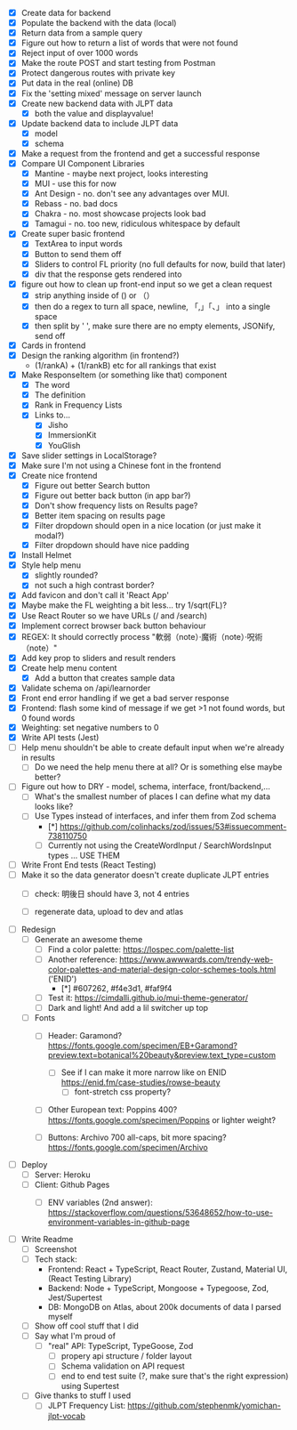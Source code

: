 - [x] Create data for backend
- [x] Populate the backend with the data (local)
- [x] Return data from a sample query
- [x] Figure out how to return a list of words that were not found
- [x] Reject input of over 1000 words
- [x] Make the route POST and start testing from Postman
- [x] Protect dangerous routes with private key
- [x] Put data in the real (online) DB
- [x] Fix the 'setting mixed' message on server launch
- [x] Create new backend data with JLPT data
  - [x] both the value and displayvalue!
- [x] Update backend data to include JLPT data
  - [x] model
  - [x] schema
- [x] Make a request from the frontend and get a successful response
- [x] Compare UI Component Libraries
  - [x] Mantine - maybe next project, looks interesting
  - [x] MUI - use this for now
  - [x] Ant Design - no. don't see any advantages over MUI.
  - [x] Rebass - no. bad docs
  - [x] Chakra - no. most showcase projects look bad
  - [x] Tamagui - no. too new, ridiculous whitespace by default
- [x] Create super basic frontend
  - [x] TextArea to input words
  - [x] Button to send them off
  - [x] Sliders to control FL priority (no full defaults for now, build that later)
  - [x] div that the response gets rendered into
- [x] figure out how to clean up front-end input so we get a clean request
  - [x] strip anything inside of () or （）
  - [x] then do a regex to turn all space, newline, 「,」「、」 into a single space
  - [x] then split by ' ', make sure there are no empty elements, JSONify, send off
- [x] Cards in frontend
- [x] Design the ranking algorithm (in frontend?)
  - (1/rankA) + (1/rankB) etc for all rankings that exist
- [x] Make ResponseItem (or something like that) component
  - [x] The word
  - [x] The definition
  - [x] Rank in Frequency Lists
  - [x] Links to...
    - [x] Jisho
    - [x] ImmersionKit
    - [x] YouGlish
- [x] Save slider settings in LocalStorage?
- [x] Make sure I'm not using a Chinese font in the frontend
- [x] Create nice frontend
  - [x] Figure out better Search button
  - [x] Figure out better back button (in app bar?)
  - [x] Don't show frequency lists on Results page?
  - [x] Better item spacing on results page
  - [x] Filter dropdown should open in a nice location (or just make it modal?)
  - [x] Filter dropdown should have nice padding
- [x] Install Helmet
- [x] Style help menu
  - [x] slightly rounded?
  - [x] not such a high contrast border?
- [x] Add favicon and don't call it 'React App'
- [x] Maybe make the FL weighting a bit less... try 1/sqrt(FL)?
- [x] Use React Router so we have URLs (/ and /search)
- [x] Implement correct browser back button behaviour
- [x] REGEX: It should correctly process "軟弱（note）·魔術（note）·呪術 （note）"
- [x] Add key prop to sliders and result renders
- [x] Create help menu content
  - [x] Add a button that creates sample data
- [x] Validate schema on /api/learnorder
- [x] Front end error handling if we get a bad server response
- [x] Frontend: flash some kind of message if we get >1 not found words, but 0 found words
- [x] Weighting: set negative numbers to 0
- [x] Write API tests (Jest)
- [ ] Help menu shouldn't be able to create default input when we're already in results
  - [ ] Do we need the help menu there at all? Or is something else maybe better?
- [ ] Figure out how to DRY - model, schema, interface, front/backend,...
  - [ ] What's the smallest number of places I can define what my data looks like?
  - [ ] Use Types instead of interfaces, and infer them from Zod schema
    - [*] https://github.com/colinhacks/zod/issues/53#issuecomment-738110750
    - [ ] Currently not using the CreateWordInput / SearchWordsInput types ... USE THEM
- [ ] Write Front End tests (React Testing)
- [ ] Make it so the data generator doesn't create duplicate JLPT entries
  - [ ] check: 明後日 should have 3, not 4 entries
  - [ ] regenerate data, upload to dev and atlas


- [ ] Redesign
  - [ ] Generate an awesome theme
    - [ ] Find a color palette: https://lospec.com/palette-list
    - [ ] Another reference: https://www.awwwards.com/trendy-web-color-palettes-and-material-design-color-schemes-tools.html ('ENID')
      - [*] #607262, #f4e3d1, #faf9f4
    - [ ] Test it: https://cimdalli.github.io/mui-theme-generator/
    - [ ] Dark and light! And add a lil switcher up top
  - [ ] Fonts
    - [ ] Header: Garamond? https://fonts.google.com/specimen/EB+Garamond?preview.text=botanical%20beauty&preview.text_type=custom
      - [ ] See if I can make it more narrow like on ENID https://enid.fm/case-studies/rowse-beauty
        - [ ] font-stretch css property?
    - [ ] Other European text: Poppins 400? https://fonts.google.com/specimen/Poppins or lighter weight?
    - [ ] Buttons: Archivo 700 all-caps, bit more spacing? https://fonts.google.com/specimen/Archivo


- [ ] Deploy
  - [ ] Server: Heroku
  - [ ] Client: Github Pages
    - [ ] ENV variables (2nd answer): https://stackoverflow.com/questions/53648652/how-to-use-environment-variables-in-github-page


- [ ] Write Readme
  - [ ] Screenshot
  - [ ] Tech stack:
    - Frontend: React + TypeScript, React Router, Zustand, Material UI, (React Testing Library)
    - Backend: Node + TypeScript, Mongoose + Typegoose, Zod, Jest/Supertest
    - DB: MongoDB on Atlas, about 200k documents of data I parsed myself
  - [ ] Show off cool stuff that I did
  - [ ] Say what I'm proud of
    - [ ] "real" API: TypeScript, TypeGoose, Zod
      - [ ] propery api structure / folder layout
      - [ ] Schema validation on API request
      - [ ] end to end test suite (?, make sure that's the right expression) using Supertest
  - [ ] Give thanks to stuff I used
    - [ ] JLPT Frequency List: https://github.com/stephenmk/yomichan-jlpt-vocab